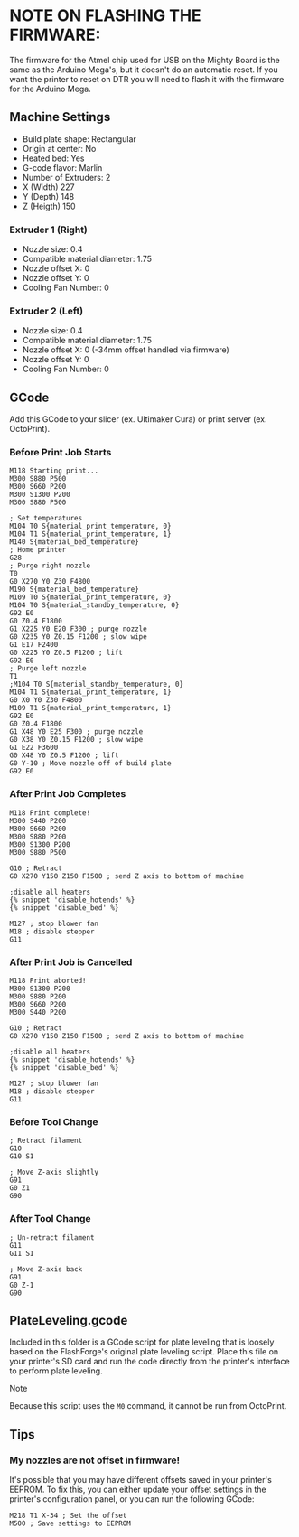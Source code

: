 # NOTE ON FLASHING THE FIRMWARE:

The firmware for the Atmel chip used for USB on the Mighty Board is the same as the Arduino Mega's, but it doesn't do an automatic reset. If you want the printer to reset on DTR you will need to flash it with the firmware for the Arduino Mega.

## Machine Settings

- Build plate shape: Rectangular
- Origin at center: No
- Heated bed: Yes
- G-code flavor: Marlin
- Number of Extruders: 2
- X (Width) 227
- Y (Depth) 148
- Z (Heigth) 150

### Extruder 1 (Right)

- Nozzle size: 0.4
- Compatible material diameter: 1.75
- Nozzle offset X: 0
- Nozzle offset Y: 0
- Cooling Fan Number: 0

### Extruder 2 (Left)
- Nozzle size: 0.4
- Compatible material diameter: 1.75
- Nozzle offset X: 0 (-34mm offset handled via firmware)
- Nozzle offset Y: 0
- Cooling Fan Number: 0

## GCode

Add this GCode to your slicer (ex. Ultimaker Cura) or print server (ex. OctoPrint).

### Before Print Job Starts

```gcode
M118 Starting print...
M300 S880 P500
M300 S660 P200
M300 S1300 P200
M300 S880 P500

; Set temperatures
M104 T0 S{material_print_temperature, 0}
M104 T1 S{material_print_temperature, 1}
M140 S{material_bed_temperature}
; Home printer
G28
; Purge right nozzle
T0
G0 X270 Y0 Z30 F4800
M190 S{material_bed_temperature}
M109 T0 S{material_print_temperature, 0}
M104 T0 S{material_standby_temperature, 0}
G92 E0
G0 Z0.4 F1800
G1 X225 Y0 E20 F300 ; purge nozzle
G0 X235 Y0 Z0.15 F1200 ; slow wipe
G1 E17 F2400
G0 X225 Y0 Z0.5 F1200 ; lift
G92 E0
; Purge left nozzle
T1
;M104 T0 S{material_standby_temperature, 0}
M104 T1 S{material_print_temperature, 1}
G0 X0 Y0 Z30 F4800
M109 T1 S{material_print_temperature, 1}
G92 E0
G0 Z0.4 F1800
G1 X48 Y0 E25 F300 ; purge nozzle
G0 X38 Y0 Z0.15 F1200 ; slow wipe
G1 E22 F3600
G0 X48 Y0 Z0.5 F1200 ; lift
G0 Y-10 ; Move nozzle off of build plate
G92 E0
```

### After Print Job Completes

```gcode
M118 Print complete!
M300 S440 P200
M300 S660 P200
M300 S880 P200
M300 S1300 P200
M300 S880 P500

G10 ; Retract
G0 X270 Y150 Z150 F1500 ; send Z axis to bottom of machine

;disable all heaters
{% snippet 'disable_hotends' %}
{% snippet 'disable_bed' %}

M127 ; stop blower fan
M18 ; disable stepper
G11
```

### After Print Job is Cancelled

```gcode
M118 Print aborted!
M300 S1300 P200
M300 S880 P200
M300 S660 P200
M300 S440 P200

G10 ; Retract
G0 X270 Y150 Z150 F1500 ; send Z axis to bottom of machine

;disable all heaters
{% snippet 'disable_hotends' %}
{% snippet 'disable_bed' %}

M127 ; stop blower fan
M18 ; disable stepper
G11
```

### Before Tool Change

```gcode
; Retract filament
G10
G10 S1

; Move Z-axis slightly
G91
G0 Z1
G90
```

### After Tool Change

```gcode
; Un-retract filament
G11
G11 S1

; Move Z-axis back
G91
G0 Z-1
G90
```

## PlateLeveling.gcode

Included in this folder is a GCode script for plate leveling that is loosely based on the FlashForge's original plate leveling script. Place this file on your printer's SD card and run the code directly from the printer's interface to perform plate leveling.

> [!NOTE]
> Because this script uses the `M0` command, it cannot be run from OctoPrint.

## Tips

### My nozzles are not offset in firmware!

It's possible that you may have different offsets saved in your printer's EEPROM.  To fix this, you can either update your offset settings in the printer's configuration panel, or you can run the following GCode:

```gcode
M218 T1 X-34 ; Set the offset
M500 ; Save settings to EEPROM
```
